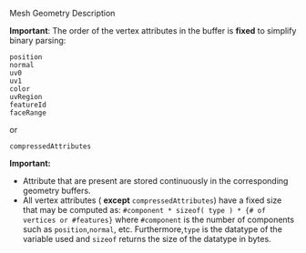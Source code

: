 Mesh Geometry Description

**Important**: The order of the vertex attributes in the buffer is **fixed** to simplify binary parsing:


```
position
normal
uv0
uv1
color
uvRegion
featureId
faceRange
```
or

```
compressedAttributes
```

 **Important:**
- Attribute that are present are stored continuously in the corresponding geometry buffers.
- All vertex attributes ( **except** `compressedAttributes`) have a fixed size that may be computed as:
      `#component * sizeof( type ) * {# of vertices or #features}`
      where `#component` is the number of components such as `position`,`normal`, etc.  Furthermore,`type` is the datatype of the variable used and `sizeof` returns the size of the datatype in bytes.

